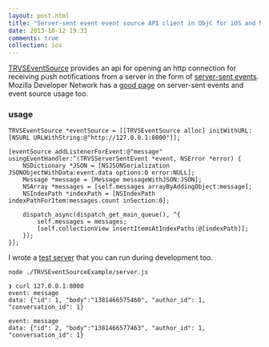 ```yaml
---
layout: post.html
title: "Server-sent event event source API client in ObjC for iOS and Mac using NSURLSession"
date: 2013-10-12 19:33
comments: true
collection: ios
---
```


[TRVSEventSource](https://github.com/travisjeffery/TRVSEventSource) provides an api for opening an http connection for receiving push notifications from a server in the form of [server-sent events](http://dev.w3.org/html5/eventsource/). Mozilla Developer Network has a [good page](https://developer.mozilla.org/en-US/docs/Server-sent_events/Using_server-sent_events) on server-sent events and event source usage too.

### usage

``` objc
TRVSEventSource *eventSource = [[TRVSEventSource alloc] initWithURL:[NSURL URLWithString:@"http://127.0.0.1:8000"]];

[eventSource addListenerForEvent:@"message" usingEventHandler:^(TRVSServerSentEvent *event, NSError *error) {
    NSDictionary *JSON = [NSJSONSerialization JSONObjectWithData:event.data options:0 error:NULL];
    Message *message = [Message messageWithJSON:JSON];
    NSArray *messages = [self.messages arrayByAddingObject:message];
    NSIndexPath *indexPath = [NSIndexPath indexPathForItem:messages.count inSection:0];

    dispatch_async(dispatch_get_main_queue(), ^{
        self.messages = messages;
        [self.collectionView insertItemsAtIndexPaths:@[indexPath]];
    });
}];
```

I wrote a [test server](https://github.com/travisjeffery/TRVSEventSource/blob/master/TRVSEventSourceExample/server.js) that you can run during development too.

`node ./TRVSEventSourceExample/server.js`

```
❯ curl 127.0.0.1:8000
event: message
data: {"id": 1, "body":"1381466575460", "author_id": 1, "conversation_id": 1}

event: message
data: {"id": 2, "body":"1381466577463", "author_id": 1, "conversation_id": 1}
```
